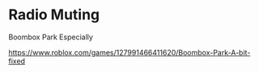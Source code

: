 # Radio Muting
Boombox Park Especially

https://www.roblox.com/games/127991466411620/Boombox-Park-A-bit-fixed
